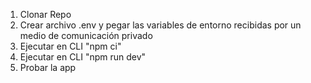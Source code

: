 1. Clonar Repo
2. Crear archivo .env y pegar las variables de entorno recibidas por un medio de comunicación privado
3. Ejecutar en CLI "npm ci"
4. Ejecutar en CLI "npm run dev"
5. Probar la app
